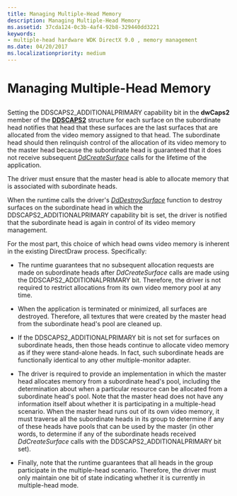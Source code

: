 ```yaml
---
title: Managing Multiple-Head Memory
description: Managing Multiple-Head Memory
ms.assetid: 37cda124-0c3b-4af4-92b8-329440dd3221
keywords:
- multiple-head hardware WDK DirectX 9.0 , memory management
ms.date: 04/20/2017
ms.localizationpriority: medium
---
```


# Managing Multiple-Head Memory


## <span id="ddk_managing_multiple_head_memory_gg"></span><span id="DDK_MANAGING_MULTIPLE_HEAD_MEMORY_GG"></span>


Setting the DDSCAPS2\_ADDITIONALPRIMARY capability bit in the **dwCaps2** member of the [**DDSCAPS2**](/previous-versions/windows/hardware/drivers/ff550292(v=vs.85)) structure for each surface on the subordinate head notifies that head that these surfaces are the last surfaces that are allocated from the video memory assigned to that head. The subordinate head should then relinquish control of the allocation of its video memory to the master head because the subordinate head is guaranteed that it does not receive subsequent [*DdCreateSurface*](/previous-versions/windows/hardware/drivers/ff549263(v=vs.85)) calls for the lifetime of the application.

The driver must ensure that the master head is able to allocate memory that is associated with subordinate heads.

When the runtime calls the driver's [*DdDestroySurface*](/windows/win32/api/ddrawint/nc-ddrawint-pdd_surfcb_destroysurface) function to destroy surfaces on the subordinate head in which the DDSCAPS2\_ADDITIONALPRIMARY capability bit is set, the driver is notified that the subordinate head is again in control of its video memory management.

For the most part, this choice of which head owns video memory is inherent in the existing DirectDraw process. Specifically:

-   The runtime guarantees that no subsequent allocation requests are made on subordinate heads after *DdCreateSurface* calls are made using the DDSCAPS2\_ADDITIONALPRIMARY bit. Therefore, the driver is not required to restrict allocations from its own video memory pool at any time.

-   When the application is terminated or minimized, all surfaces are destroyed. Therefore, all textures that were created by the master head from the subordinate head's pool are cleaned up.

-   If the DDSCAPS2\_ADDITIONALPRIMARY bit is not set for surfaces on subordinate heads, then those heads continue to allocate video memory as if they were stand-alone heads. In fact, such subordinate heads are functionally identical to any other multiple-monitor adapter.

-   The driver is required to provide an implementation in which the master head allocates memory from a subordinate head's pool, including the determination about when a particular resource can be allocated from a subordinate head's pool. Note that the master head does not have any information itself about whether it is participating in a multiple-head scenario. When the master head runs out of its own video memory, it must traverse all the subordinate heads in its group to determine if any of these heads have pools that can be used by the master (in other words, to determine if any of the subordinate heads received *DdCreateSurface* calls with the DDSCAPS2\_ADDITIONALPRIMARY bit set).

-   Finally, note that the runtime guarantees that all heads in the group participate in the multiple-head scenario. Therefore, the driver must only maintain one bit of state indicating whether it is currently in multiple-head mode.

 

